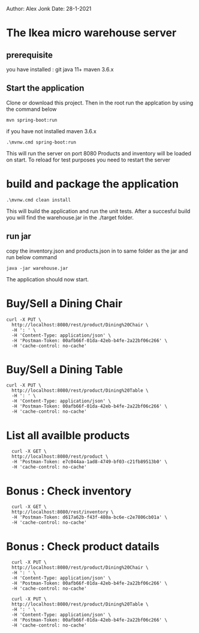 Author: Alex Jonk
Date: 28-1-2021

# The Ikea micro warehouse server

## prerequisite

you have installed :
git
java 11+
maven 3.6.x

## Start the application

Clone or download this project. Then in the root run the applcation by using the command below

```Shell
mvn spring-boot:run
```

if you have not installed maven 3.6.x

```Shell
.\mvnw.cmd spring-boot:run
```

This will run the server on port 8080
Products and inventory will be loaded on start. To reload for test purposes you need to restart the server

# build and package the application

```Shell
.\mvnw.cmd clean install
```

This will build the application and run the unit tests. After a succesful build you will find the warehouse.jar in the ./target folder.

## run jar

copy the inventory.json and products.json in to same folder as the jar and run below command

```Shell
java -jar warehouse.jar
```

The application should now start.

# Buy/Sell a Dining Chair

```Shell
curl -X PUT \
  http://localhost:8080/rest/product/Dining%20Chair \
  -H ': ' \
  -H 'Content-Type: application/json' \
  -H 'Postman-Token: 00afb66f-01da-42eb-b4fe-2a22bf06c266' \
  -H 'cache-control: no-cache'
```

# Buy/Sell a Dining Table

```Shell
curl -X PUT \
  http://localhost:8080/rest/product/Dining%20Table \
  -H ': ' \
  -H 'Content-Type: application/json' \
  -H 'Postman-Token: 00afb66f-01da-42eb-b4fe-2a22bf06c266' \
  -H 'cache-control: no-cache'
```

# List all availble products

```Shell
  curl -X GET \
  http://localhost:8080/rest/product \
  -H 'Postman-Token: e7c044aa-1ad8-4749-bf03-c21fb89513b0' \
  -H 'cache-control: no-cache'
```

# Bonus : Check inventory

```Shell
  curl -X GET \
  http://localhost:8080/rest/inventory \
  -H 'Postman-Token: d617a62b-f43f-480a-bc6e-c2e7806cb01a' \
  -H 'cache-control: no-cache'
```

# Bonus : Check product datails

```Shell
  curl -X PUT \
  http://localhost:8080/rest/product/Dining%20Chair \
  -H ': ' \
  -H 'Content-Type: application/json' \
  -H 'Postman-Token: 00afb66f-01da-42eb-b4fe-2a22bf06c266' \
  -H 'cache-control: no-cache'

  curl -X PUT \
  http://localhost:8080/rest/product/Dining%20Table \
  -H ': ' \
  -H 'Content-Type: application/json' \
  -H 'Postman-Token: 00afb66f-01da-42eb-b4fe-2a22bf06c266' \
  -H 'cache-control: no-cache'


```
